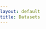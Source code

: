 ```yaml
---
layout: default
title: Datasets
---
```


<head>
    <link rel="stylesheet" href="https://unpkg.com/leaflet@1.9.1/dist/leaflet.css" />
    <style>
        html, body {
            height: 100%;
            margin: 0;  
            padding: 0;
        }
        #map {
            height: calc(100vh - 60px); 
            width: 100%;
        }
    </style>
</head>

<main>
    <!-- Create a container for the map -->
    <div id="map"></div>
</main>

<!-- Leaflet.js Map Setup -->
<script src="https://unpkg.com/leaflet@1.9.1/dist/leaflet.js"></script>
<script>
    // Initialize map
    const map = L.map('map').setView([0, 0], 5); // Center of the globe, zoom level 2
    L.tileLayer('https://{s}.tile.openstreetmap.org/{z}/{x}/{y}.png').addTo(map);

    {% for dataset in site.data.dataset %}
        // Log coordinates to check if data is parsed
        console.log("Dataset coordinates:", {{ dataset.coordX }}, {{ dataset.coordY }});

        const lat = {{ dataset.coordY }};
        const lon = {{ dataset.coordX }};
        
        // Create marker for each dataset point
        const marker = L.marker([lat, lon]).addTo(map);
        
        // Build popup content dynamically, only including non-empty fields
        let popupContent = `
            <strong>Title:</strong> {{ dataset.title }}<br>
            <strong>Description:</strong> {{ dataset.description }}<br>
            <strong>Country:</strong> {{ dataset.country }}<br>
            {% if dataset.linkDownload != "Upon Request" and dataset.linkDownload != "" %}
                <a href="{{ dataset.linkDownload }}">Link to Download</a><br>
            {% elsif dataset.linkDownload == "Upon Request" %}
                <a>Upon Request to Author</a><br>
            {% endif %}
            <strong>Number of Landslide Records:</strong> {{ dataset.numLandslideRecords }}<br>
            <strong>Dataset Details:</strong> {{ dataset.datasetDetails }}<br>
            <strong>Landslide Inventory Type:</strong> {{ dataset.inventoryType }}<br>
            {% if dataset.linkPaper != "" and dataset.linkPaper != null and dataset.linkPaper != "nan" %}
                <a href="{{ dataset.linkPaper }}">Link to Paper</a><br>
            {% endif %}
            {% if dataset.modelsUsed != "" and dataset.modelsUsed != null and dataset.modelsUsed != "nan" %}
                <strong>Models Used:</strong> {{ dataset.modelsUsed }}<br>
            {% endif %}
            {% if dataset.inputModel != "" and dataset.inputModel != null and dataset.inputModel != "nan" %}
                <strong>Input Model:</strong> {{ dataset.inputModel }}<br>
            {% endif %}
            {% if dataset.dataResolution != "" and dataset.dataResolution != null and dataset.dataResolution != "nan" %}
                <strong>Data Resolution:</strong> {{ dataset.dataResolution }}<br>
            {% endif %}
            {% if dataset.outputModel != "" and dataset.outputModel != null and dataset.outputModel != "nan" %}
                <strong>Output Model:</strong> {{ dataset.outputModel }}<br>
            {% endif %}
            {% if dataset.paperInfo != "" and dataset.paperInfo != null and dataset.paperInfo != "nan" %}
                <strong>Other Information About the Paper:</strong> {{ dataset.paperInfo }}<br>
            {% endif %}
            <strong>Other Information About the Dataset:</strong> {{ dataset.otherInfo }}<br>
        `;

        // Bind the popup to the marker
        marker.bindPopup(popupContent);
    {% endfor %}
</script>

<!-- For custon marker -->
<!-- <script>
    // Initialize map
    const map = L.map('map').setView([0, 0], 5); // Center of the globe, zoom level 5
    L.tileLayer('https://{s}.tile.openstreetmap.org/{z}/{x}/{y}.png').addTo(map);

    // Define a custom icon
    // const customIcon = L.icon({
    //     iconUrl: 'path/to/your/icon.png', // Replace with your custom icon URL
    //     iconSize: [32, 32], // Size of the icon
    //     iconAnchor: [16, 32], // Point of the icon which will correspond to the marker's location
    //     popupAnchor: [0, -32], // Point from which the popup will open relative to the icon
    // });

    {% for dataset in site.data.dataset %}
        // Log coordinates to check if data is parsed
        console.log("Dataset coordinates:", {{ dataset.coordX }}, {{ dataset.coordY }});

        const lat = {{ dataset.coordY }};
        const lon = {{ dataset.coordX }};
        
        // Create marker with custom icon
        // const marker = L.marker([lat, lon], { icon: customIcon }).addTo(map);
        
        // Build popup content dynamically
        let popupContent = `
            <strong>Title:</strong> {{ dataset.title }}<br>
            <strong>Description:</strong> {{ dataset.description }}<br>
            <strong>Country:</strong> {{ dataset.country }}<br>
            {% if dataset.linkDownload != "Upon Request" and dataset.linkDownload != "" %}
                <a href="{{ dataset.linkDownload }}">Link to Download</a><br>
            {% elsif dataset.linkDownload == "Upon Request" %}
                <a>Upon Request to Author</a><br>
            {% endif %}
            <strong>Number of Landslide Records:</strong> {{ dataset.numLandslideRecords }}<br>
            <strong>Dataset Details:</strong> {{ dataset.datasetDetails }}<br>
            <strong>Landslide Inventory Type:</strong> {{ dataset.inventoryType }}<br>
            {% if dataset.linkPaper != "" and dataset.linkPaper != null and dataset.linkPaper != "nan" %}
                <a href="{{ dataset.linkPaper }}">Link to Paper</a><br>
            {% endif %}
            {% if dataset.modelsUsed != "" and dataset.modelsUsed != null and dataset.modelsUsed != "nan" %}
                <strong>Models Used:</strong> {{ dataset.modelsUsed }}<br>
            {% endif %}
            {% if dataset.inputModel != "" and dataset.inputModel != null and dataset.inputModel != "nan" %}
                <strong>Input Model:</strong> {{ dataset.inputModel }}<br>
            {% endif %}
            {% if dataset.dataResolution != "" and dataset.dataResolution != null and dataset.dataResolution != "nan" %}
                <strong>Data Resolution:</strong> {{ dataset.dataResolution }}<br>
            {% endif %}
            {% if dataset.outputModel != "" and dataset.outputModel != null and dataset.outputModel != "nan" %}
                <strong>Output Model:</strong> {{ dataset.outputModel }}<br>
            {% endif %}
            {% if dataset.paperInfo != "" and dataset.paperInfo != null and dataset.paperInfo != "nan" %}
                <strong>Other Information About the Paper:</strong> {{ dataset.paperInfo }}<br>
            {% endif %}
            <strong>Other Information About the Dataset:</strong> {{ dataset.otherInfo }}<br>
        `;

        // Bind the popup to the marker
        marker.bindPopup(popupContent);
    {% endfor %}
</script> -->
